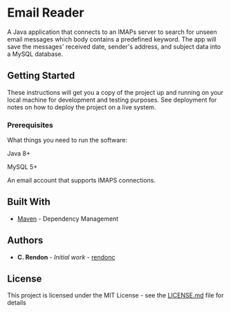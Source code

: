 # Email Reader

A Java application that connects to an IMAPs server to search for unseen email messages which body contains a predefined
keyword. The app will save the messages' received date, sender's address, and subject data into a MySQL database.

## Getting Started

These instructions will get you a copy of the project up and running on your local machine for development and testing purposes. See deployment for notes on how to deploy the project on a live system.

### Prerequisites

What things you need to run the software:

Java 8+

MySQL 5+

An email account that supports IMAPS connections.

## Built With

* [Maven](https://maven.apache.org/) - Dependency Management

## Authors

* **C. Rendon** - *Initial work* - [rendonc](https://github.com/rendonc)

## License

This project is licensed under the MIT License - see the [LICENSE.md](LICENSE.md) file for details
